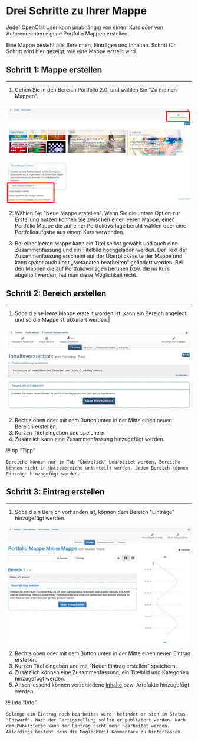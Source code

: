 # Drei Schritte zu Ihrer Mappe

Jeder OpenOlat User kann unabhängig von einem Kurs oder von Autorenrechten
eigene Portfolio Mappen erstellen.

Eine Mappe besteht aus Bereichen, Einträgen und Inhalten. Schritt für Schritt
wird hier gezeigt, wie eine Mappe erstellt wird.

## Schritt 1: Mappe erstellen  
---  
1. Gehen Sie in den Bereich Portfolio 2.0. und wählen Sie "Zu meinen Mappen".|

![mappe_erstellen.png](assets/portfolio_mappe_erstellen.png)  
  
2. Wählen Sie "Neue Mappe erstellen". Wenn Sie die untere Option zur
Erstellung nutzen können Sie zwischen einer leeren Mappe, einer Portfolio
Mappe die auf einer Portfoliovorlage beruht wählen oder eine Portfolioaufgabe
aus einem Kurs verwenden.  

3. Bei einer leeren Mappe kann ein Titel selbst gewählt und auch eine
Zusammenfassung und ein Titelbild hochgeladen werden. Der Text der
Zusammenfassung erscheint auf der Überblicksseite der Mappe und kann später
auch über „Metadaten bearbeiten“ geändert werden. Bei den Mappen die auf
Portfoliovorlagen beruhen bzw. die im Kurs abgeholt werden, hat man diese
Möglichkeit nicht.  
  
## Schritt 2: Bereich erstellen  
---  
1. Sobald eine leere Mappe erstellt worden ist, kann ein Bereich angelegt, und
so die Mappe strukturiert werden.|

![bereich_erstellen.png](assets/eportfolio_Bereich_erstellen.png)  
  
2. Rechts oben oder mit dem Button unten in der Mitte einen neuen Bereich
erstellen.  
3. Kurzen Titel eingeben und speichern.  
4. Zusätzlich kann eine Zusammenfassung hinzugefügt werden.  
  
!!! tip "Tipp"

    Bereiche können nur im Tab "Überblick" bearbeitet werden. Bereiche können nicht in Unterbereiche unterteilt werden. Jedem Bereich können Einträge hinzugefügt werden.

## Schritt 3: Eintrag erstellen  
---  
1. Sobald ein Bereich vorhanden ist, können dem Bereich "Einträge" hinzugefügt
werden.

![neuer_eintrag.png](assets/eportfolio_eintrag_neu_DE.png)  
  
2. Rechts oben oder mit dem Button unten in der Mitte einen neuen Eintrag
erstellen.  
3. Kurzen Titel eingeben und mit "Neuer Eintrag erstellen" speichern.  
4. Zusätzlich können eine Zusammenfassung, ein Titelbild und Kategorien
hinzugefügt werden.  
5. Anschliessend können verschiedene
[Inhalte](../area_modules/My_portfolio_binders.de.md#MeinePortfolioMappen-portfolioinhalt)
bzw. Artefakte hinzugefügt werden.  
  
!!! info "Info"

    Solange ein Eintrag noch bearbeitet wird, befindet er sich im Status "Entwurf". Nach der Fertigstellung sollte er publiziert werden. Nach dem Publizieren kann der Eintrag nicht mehr bearbeitet werden. Allerdings besteht dann die Möglichkeit Kommentare zu hinterlassen.


